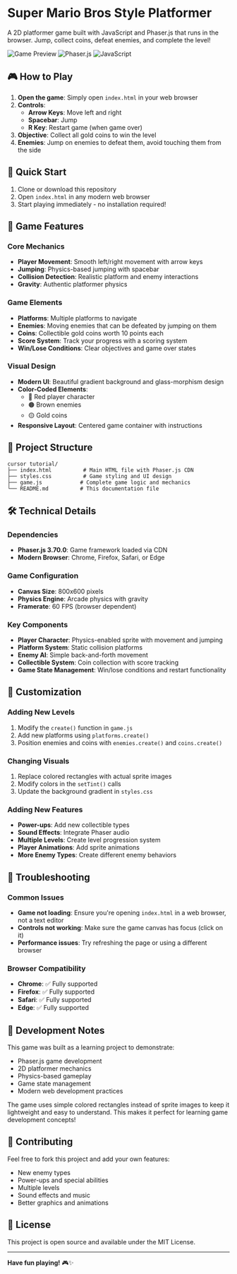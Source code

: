 # Super Mario Bros Style Platformer

A 2D platformer game built with JavaScript and Phaser.js that runs in the browser. Jump, collect coins, defeat enemies, and complete the level!

![Game Preview](https://img.shields.io/badge/Game-Platformer-green) ![Phaser.js](https://img.shields.io/badge/Phaser.js-3.70.0-blue) ![JavaScript](https://img.shields.io/badge/JavaScript-ES6-yellow)

## 🎮 How to Play

1. **Open the game**: Simply open `index.html` in your web browser
2. **Controls**:
   - **Arrow Keys**: Move left and right
   - **Spacebar**: Jump
   - **R Key**: Restart game (when game over)
3. **Objective**: Collect all gold coins to win the level
4. **Enemies**: Jump on enemies to defeat them, avoid touching them from the side

## 🚀 Quick Start

1. Clone or download this repository
2. Open `index.html` in any modern web browser
3. Start playing immediately - no installation required!

## 🎯 Game Features

### Core Mechanics
- **Player Movement**: Smooth left/right movement with arrow keys
- **Jumping**: Physics-based jumping with spacebar
- **Collision Detection**: Realistic platform and enemy interactions
- **Gravity**: Authentic platformer physics

### Game Elements
- **Platforms**: Multiple platforms to navigate
- **Enemies**: Moving enemies that can be defeated by jumping on them
- **Coins**: Collectible gold coins worth 10 points each
- **Score System**: Track your progress with a scoring system
- **Win/Lose Conditions**: Clear objectives and game over states

### Visual Design
- **Modern UI**: Beautiful gradient background and glass-morphism design
- **Color-Coded Elements**: 
  - 🔴 Red player character
  - 🟤 Brown enemies
  - 🟡 Gold coins
- **Responsive Layout**: Centered game container with instructions

## 📁 Project Structure

```
cursor tutorial/
├── index.html          # Main HTML file with Phaser.js CDN
├── styles.css          # Game styling and UI design
├── game.js            # Complete game logic and mechanics
└── README.md          # This documentation file
```

## 🛠️ Technical Details

### Dependencies
- **Phaser.js 3.70.0**: Game framework loaded via CDN
- **Modern Browser**: Chrome, Firefox, Safari, or Edge

### Game Configuration
- **Canvas Size**: 800x600 pixels
- **Physics Engine**: Arcade physics with gravity
- **Framerate**: 60 FPS (browser dependent)

### Key Components
- **Player Character**: Physics-enabled sprite with movement and jumping
- **Platform System**: Static collision platforms
- **Enemy AI**: Simple back-and-forth movement
- **Collectible System**: Coin collection with score tracking
- **Game State Management**: Win/lose conditions and restart functionality

## 🎨 Customization

### Adding New Levels
1. Modify the `create()` function in `game.js`
2. Add new platforms using `platforms.create()`
3. Position enemies and coins with `enemies.create()` and `coins.create()`

### Changing Visuals
1. Replace colored rectangles with actual sprite images
2. Modify colors in the `setTint()` calls
3. Update the background gradient in `styles.css`

### Adding New Features
- **Power-ups**: Add new collectible types
- **Sound Effects**: Integrate Phaser audio
- **Multiple Levels**: Create level progression system
- **Player Animations**: Add sprite animations
- **More Enemy Types**: Create different enemy behaviors

## 🐛 Troubleshooting

### Common Issues
- **Game not loading**: Ensure you're opening `index.html` in a web browser, not a text editor
- **Controls not working**: Make sure the game canvas has focus (click on it)
- **Performance issues**: Try refreshing the page or using a different browser

### Browser Compatibility
- **Chrome**: ✅ Fully supported
- **Firefox**: ✅ Fully supported
- **Safari**: ✅ Fully supported
- **Edge**: ✅ Fully supported

## 📝 Development Notes

This game was built as a learning project to demonstrate:
- Phaser.js game development
- 2D platformer mechanics
- Physics-based gameplay
- Game state management
- Modern web development practices

The game uses simple colored rectangles instead of sprite images to keep it lightweight and easy to understand. This makes it perfect for learning game development concepts!

## 🤝 Contributing

Feel free to fork this project and add your own features:
- New enemy types
- Power-ups and special abilities
- Multiple levels
- Sound effects and music
- Better graphics and animations

## 📄 License

This project is open source and available under the MIT License.

---

**Have fun playing!** 🎮✨
